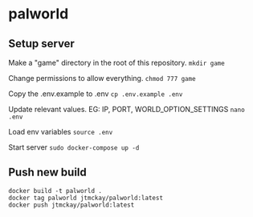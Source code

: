 # palworld
## Setup server
Make a "game" directory in the root of this repository.
`mkdir game`

Change permissions to allow everything.
`chmod 777 game`

Copy the .env.example to .env
`cp .env.example .env`

Update relevant values. EG: IP, PORT, WORLD_OPTION_SETTINGS
`nano .env`

Load env variables
`source .env`

Start server
`sudo docker-compose up -d`

## Push new build
```
docker build -t palworld .
docker tag palworld jtmckay/palworld:latest
docker push jtmckay/palworld:latest
```
